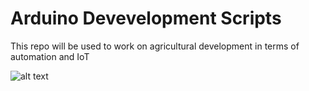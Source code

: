 # Arduino Devevelopment Scripts
This repo will be used to work on agricultural development in terms of automation and IoT

![alt text]([http://url/to/img.png](https://images.prismic.io/circuito/8e3a980f0f964cc539b4cbbba2654bb660db6f52_arduino-uno-pinout-diagram.png)https://images.prismic.io/circuito/8e3a980f0f964cc539b4cbbba2654bb660db6f52_arduino-uno-pinout-diagram.png)
